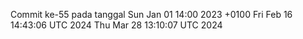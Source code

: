 Commit ke-55 pada tanggal Sun Jan 01 14:00 2023 +0100
Fri Feb 16 14:43:06 UTC 2024
Thu Mar 28 13:10:07 UTC 2024
